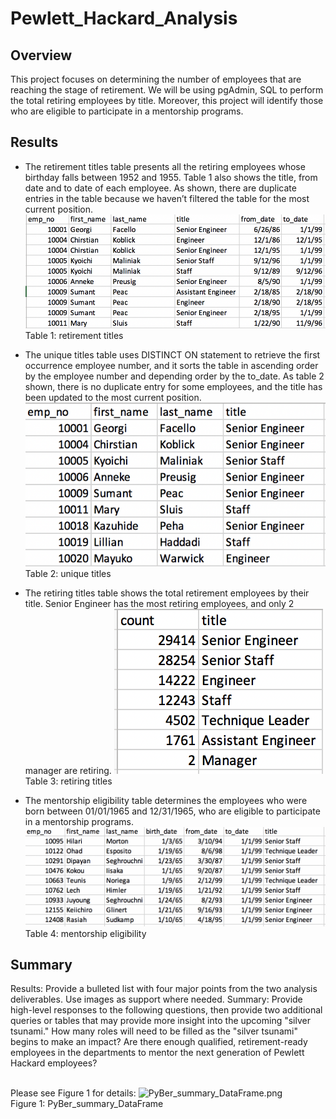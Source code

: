 # Pewlett_Hackard_Analysis

## Overview
This project focuses on determining the number of employees that are reaching the stage of retirement. We will be using pgAdmin, SQL to perform the total retiring employees by title. Moreover, this project will identify those who are eligible to participate in a mentorship programs.

## Results
- The retirement titles table presents all the retiring employees whose birthday falls between 1952 and 1955. Table 1 also shows the title, from date and to date of each employee. As shown, there are duplicate entries in the table because we haven’t filtered the table for the most current position.
![retirement.png](Data/retirement.png)
<br> Table 1: retirement titles

- The unique titles table uses DISTINCT ON statement to retrieve the first occurrence employee number, and it sorts the table in ascending order by the employee number and depending order by the to_date. As table 2 shown, there is no duplicate entry for some employees, and the title has been updated to the most current position.
![unique_titles.png](Data/unique_titles.png)
<br> Table 2: unique titles

- The retiring titles table shows the total retirement employees by their title. Senior Engineer has the most retiring employees, and only 2 manager are retiring.
![retiring_titles.png](Data/retiring_titles.png)
<br> Table 3: retiring titles

- The mentorship eligibility table determines the employees who were born between 01/01/1965 and 12/31/1965, who are eligible to participate in a mentorship programs.
![mentorship.png](Data/mentorship.png)
<br> Table 4: mentorship eligibility

## Summary





Results: Provide a bulleted list with four major points from the two analysis deliverables. Use images as support where needed.
Summary: Provide high-level responses to the following questions, then provide two additional queries or tables that may provide more insight into the upcoming "silver tsunami."
How many roles will need to be filled as the "silver tsunami" begins to make an impact?
Are there enough qualified, retirement-ready employees in the departments to mentor the next generation of Pewlett Hackard employees?

<br> Please see Figure 1 for details:
![PyBer_summary_DataFrame.png](Analysis/PyBer_summary_DataFrame.png)
<br> Figure 1: PyBer_summary_DataFrame